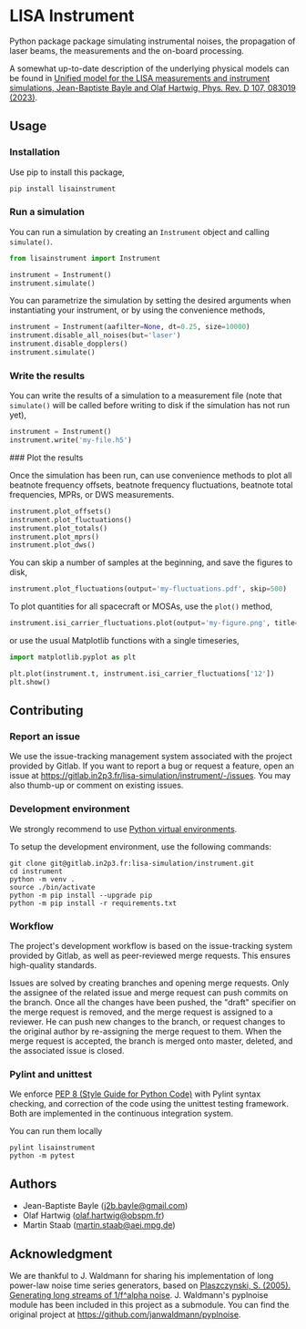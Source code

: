 # LISA Instrument

Python package package simulating instrumental noises, the propagation of laser
beams, the measurements and the on-board processing.

A somewhat up-to-date description of the underlying physical models can be found
in [Unified model for the LISA measurements and instrument simulations, Jean-Baptiste Bayle and Olaf Hartwig, Phys. Rev. D 107, 083019 (2023)](https://journals.aps.org/prd/abstract/10.1103/PhysRevD.107.083019).

## Usage

### Installation

Use pip to install this package,

```bash
pip install lisainstrument
```

### Run a simulation

You can run a simulation by creating an `Instrument` object and calling
`simulate()`.

```python
from lisainstrument import Instrument

instrument = Instrument()
instrument.simulate()
```

You can parametrize the simulation by setting the desired arguments when
instantiating your instrument, or by using the convenience methods,

```python
instrument = Instrument(aafilter=None, dt=0.25, size=10000)
instrument.disable_all_noises(but='laser')
instrument.disable_dopplers()
instrument.simulate()
```

### Write the results

You can write the results of a simulation to a measurement file (note that
`simulate()` will be called before writing to disk if the simulation has not run
yet),

```python
instrument = Instrument()
instrument.write('my-file.h5')
```

### Plot the results

Once the simulation has been run, can use convenience methods to plot all
beatnote frequency offsets, beatnote frequency fluctuations, beatnote total
frequencies, MPRs, or DWS measurements.

```python
instrument.plot_offsets()
instrument.plot_fluctuations()
instrument.plot_totals()
instrument.plot_mprs()
instrument.plot_dws()
```

You can skip a number of samples at the beginning, and save the figures to disk,

```python
instrument.plot_fluctuations(output='my-fluctuations.pdf', skip=500)
```

To plot quantities for all spacecraft or MOSAs, use the `plot()` method,

```python
instrument.isi_carrier_fluctuations.plot(output='my-figure.png', title='ISI Carrier Fluctuations')
```

or use the usual Matplotlib functions with a single timeseries,

```python
import matplotlib.pyplot as plt

plt.plot(instrument.t, instrument.isi_carrier_fluctuations['12'])
plt.show()
```

## Contributing

### Report an issue

We use the issue-tracking management system associated with the project provided
by Gitlab. If you want to report a bug or request a feature, open an issue at
<https://gitlab.in2p3.fr/lisa-simulation/instrument/-/issues>. You may also
thumb-up or comment on existing issues.

### Development environment

We strongly recommend to use [Python virtual
environments](https://docs.python.org/3/tutorial/venv.html).

To setup the development environment, use the following commands:

```shell
git clone git@gitlab.in2p3.fr:lisa-simulation/instrument.git
cd instrument
python -m venv .
source ./bin/activate
python -m pip install --upgrade pip
python -m pip install -r requirements.txt
```

### Workflow

The project's development workflow is based on the issue-tracking system
provided by Gitlab, as well as peer-reviewed merge requests. This ensures
high-quality standards.

Issues are solved by creating branches and opening merge requests. Only the
assignee of the related issue and merge request can push commits on the branch.
Once all the changes have been pushed, the "draft" specifier on the merge
request is removed, and the merge request is assigned to a reviewer. He can push
new changes to the branch, or request changes to the original author by
re-assigning the merge request to them. When the merge request is accepted, the
branch is merged onto master, deleted, and the associated issue is closed.

### Pylint and unittest

We enforce [PEP 8 (Style Guide for Python
Code)](https://www.python.org/dev/peps/pep-0008/) with Pylint syntax checking,
and correction of the code using the unittest testing framework. Both are
implemented in the continuous integration system.

You can run them locally

```shell
pylint lisainstrument
python -m pytest
```

## Authors

* Jean-Baptiste Bayle (<j2b.bayle@gmail.com>)
* Olaf Hartwig (<olaf.hartwig@obspm.fr>)
* Martin Staab (<martin.staab@aei.mpg.de>)

## Acknowledgment

We are thankful to J. Waldmann for sharing his implementation of long power-law
noise time series generators, based on [Plaszczynski, S. (2005). Generating long
streams of 1/f^alpha noise](https://doi.org/10.1142/S0219477507003635). J.
Waldmann's pyplnoise module has been included in this project as a submodule.
You can find the original project at <https://github.com/janwaldmann/pyplnoise>.
